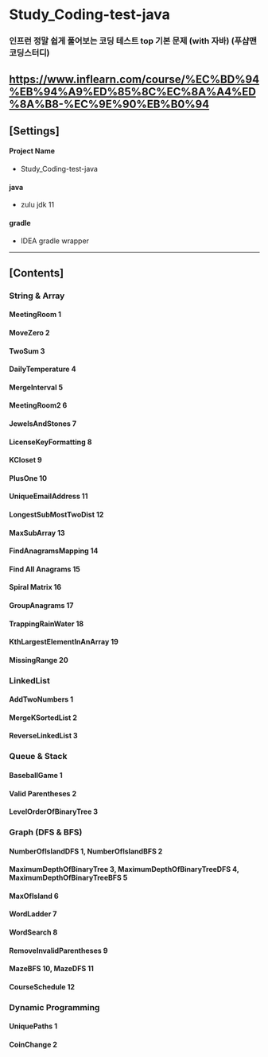 # Study_Coding-test-java
### 인프런 정말 쉽게 풀어보는 코딩 테스트 top 기본 문제 (with 자바) (푸샵맨 코딩스터디)
https://www.inflearn.com/course/%EC%BD%94%EB%94%A9%ED%85%8C%EC%8A%A4%ED%8A%B8-%EC%9E%90%EB%B0%94
-----

## [Settings]
#### Project Name
* Study_Coding-test-java
#### java
* zulu jdk 11
#### gradle
* IDEA gradle wrapper
-----

## [Contents]
### String & Array

#### MeetingRoom 1

#### MoveZero 2

#### TwoSum 3

#### DailyTemperature 4

#### MergeInterval 5

#### MeetingRoom2 6

#### JewelsAndStones 7

#### LicenseKeyFormatting 8

#### KCloset 9

#### PlusOne 10

#### UniqueEmailAddress 11

#### LongestSubMostTwoDist 12

#### MaxSubArray 13

#### FindAnagramsMapping 14

#### Find All Anagrams 15

#### Spiral Matrix 16

#### GroupAnagrams 17

#### TrappingRainWater 18

#### KthLargestElementInAnArray 19

#### MissingRange 20

### LinkedList

#### AddTwoNumbers 1

#### MergeKSortedList 2

#### ReverseLinkedList 3

### Queue & Stack

#### BaseballGame 1

#### Valid Parentheses 2

#### LevelOrderOfBinaryTree 3

### Graph (DFS & BFS)

#### NumberOfIslandDFS 1, NumberOfIslandBFS 2

#### MaximumDepthOfBinaryTree 3, MaximumDepthOfBinaryTreeDFS 4, MaximumDepthOfBinaryTreeBFS 5

#### MaxOfIsland 6

#### WordLadder 7

#### WordSearch 8

#### RemoveInvalidParentheses 9

#### MazeBFS 10, MazeDFS 11

#### CourseSchedule 12

### Dynamic Programming

#### UniquePaths 1

#### CoinChange 2
